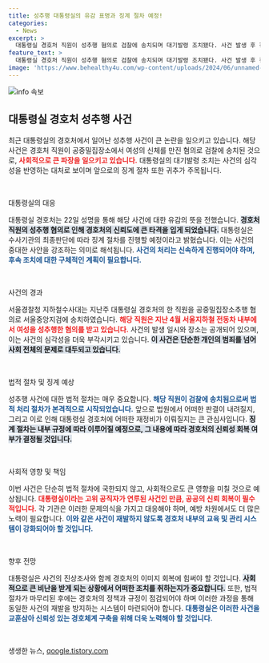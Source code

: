 ```yaml
---
title: 성추행 대통령실의 유감 표명과 징계 절차 예정!
categories:
  - News
excerpt: >
  대통령실 경호처 직원이 성추행 혐의로 검찰에 송치되며 대기발령 조치됐다. 사건 발생 후 징계 절차에 돌입할 예정, 파장은 어떻게 전개될까?
feature_text: >
  대통령실 경호처 직원이 성추행 혐의로 검찰에 송치되며 대기발령 조치됐다. 사건 발생 후 징계 절차에 돌입할 예정, 파장은 어떻게 전개될까?
image: 'https://www.behealthy4u.com/wp-content/uploads/2024/06/unnamed-file.png'
---
```


<p><img src="https://www.behealthy4u.com/wp-content/uploads/2024/06/unnamed-file.png" alt="info 속보" /></p>

<h2 data-ke-size="size26">대통령실 경호처 성추행 사건</h2>

<p data-ke-size="size16">최근 대통령실의 경호처에서 일어난 성추행 사건이 큰 논란을 일으키고 있습니다. 해당 사건은 경호처 직원이 공중밀집장소에서 여성의 신체를 만진 혐의로 검찰에 송치된 것으로, <b><span style="color: #ee2323;">사회적으로 큰 파장을 일으키고 있습니다.</span></b> 대통령실의 대기발령 조치는 사건의 심각성을 반영하는 대처로 보이며 앞으로의 징계 절차 또한 귀추가 주목됩니다. &nbsp;</p>

<p data-ke-size="size16">&nbsp;</p>

<p>대통령실의 대응</p>

<p data-ke-size="size16">대통령실 경호처는 22일 성명을 통해 해당 사건에 대한 유감의 뜻을 전했습니다. <b><span style="background-color: #21538527;">경호처 직원의 성추행 혐의로 인해 경호처의 신뢰도에 큰 타격을 입게 되었습니다.</span></b> 대통령실은 수사기관의 최종판단에 따라 징계 절차를 진행할 예정이라고 밝혔습니다. 이는 사건의 중대한 사안을 강조하는 의미로 해석됩니다. <b><span style="color: #1a5490;">사건의 처리는 신속하게 진행되어야 하며, 후속 조치에 대한 구체적인 계획이 필요합니다.</span></b> &nbsp;</p>

<p data-ke-size="size16">&nbsp;</p>

<p>사건의 경과</p>

<p data-ke-size="size16">서울경찰청 지하철수사대는 지난주 대통령실 경호처의 한 직원을 공중밀집장소추행 혐의로 서울중앙지검에 송치하였습니다. <b><span style="color: #ee2323;">해당 직원은 지난 4월 서울지하철 전동차 내부에서 여성을 성추행한 혐의를 받고 있습니다.</span></b> 사건의 발생 일시와 장소는 공개되어 있으며, 이는 사건의 심각성을 더욱 부각시키고 있습니다. <b><span style="background-color: #21538527;">이 사건은 단순한 개인의 범죄를 넘어 사회 전체의 문제로 대두되고 있습니다.</span></b> &nbsp;</p>

<p data-ke-size="size16">&nbsp;</p>

<p>법적 절차 및 징계 예상</p>

<p data-ke-size="size16">성추행 사건에 대한 법적 절차는 매우 중요합니다. <b><span style="color: #1a5490;">해당 직원이 검찰에 송치됨으로써 법적 처리 절차가 본격적으로 시작되었습니다.</span></b> 앞으로 법원에서 어떠한 판결이 내려질지, 그리고 이로 인해 대통령실 경호처에 어떠한 재정비가 이뤄질지는 큰 관심사입니다. <b><span style="background-color: #21538527;">징계 절차는 내부 규정에 따라 이루어질 예정으로, 그 내용에 따라 경호처의 신뢰성 회복 여부가 결정될 것입니다.</span></b> &nbsp;</p>

<p data-ke-size="size16">&nbsp;</p>

<p>사회적 영향 및 책임</p>

<p data-ke-size="size16">이번 사건은 단순히 법적 절차에 국한되지 않고, 사회적으로도 큰 영향을 미칠 것으로 예상됩니다. <b><span style="color: #ee2323;">대통령실이라는 고위 공직자가 연루된 사건인 만큼, 공공의 신뢰 회복이 필수적입니다.</span></b> 각 기관은 이러한 문제의식을 가지고 대응해야 하며, 예방 차원에서도 더 많은 노력이 필요합니다. <b><span style="color: #1a5490;">이와 같은 사건이 재발하지 않도록 경호처 내부의 교육 및 관리 시스템이 강화되어야 할 것입니다.</span></b> &nbsp;</p>

<p data-ke-size="size16">&nbsp;</p>

<p>향후 전망</p>

<p data-ke-size="size16">대통령실은 사건의 진상조사와 함께 경호처의 이미지 회복에 힘써야 할 것입니다. <b><span style="background-color: #21538527;">사회적으로 큰 비난을 받게 되는 상황에서 어떠한 조치를 취하는지가 중요합니다.</span></b> 또한, 법적 절차가 마무리된 후에는 경호처의 정책과 규정이 점검되어야 하며 이러한 과정을 통해 동일한 사건의 재발을 방지하는 시스템이 마련되어야 합니다. <b><span style="color: #1a5490;">대통령실은 이러한 사건을 교훈삼아 신뢰성 있는 경호체계 구축을 위해 더욱 노력해야 할 것입니다.</span></b> &nbsp;</p>

<p data-ke-size="size16">&nbsp;</p>
생생한 뉴스, <a href="https://qoogle.tistory.com" rel="dofollow">qoogle.tistory.com</a>


